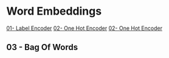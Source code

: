 # Word Embeddings

[01- Label Encoder](https://github.com/Fawzy-AI-Explorer/NLP-Tea/tree/main/01-Text-Preprocessing/1.1-Text-Preprocessing)
[02- One Hot Encoder](https://github.com/Fawzy-AI-Explorer/NLP-Tea/tree/main/01-Text-Preprocessing/1.1-Text-Preprocessing)
[02- One Hot Encoder]([https://github.com/Fawzy-AI-Explorer/NLP-Tea/tree/main/02-Word%20Embeddings/2.2-BOW)





## 03 - Bag Of Words
